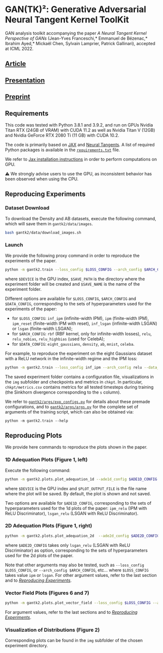 <!-- Copyright 2021 Ibrahim Ayed, Emmanuel de Bézenac, Mickaël Chen, Jean-Yves Franceschi, Sylvain Lamprier, Patrick Gallinari

Licensed under the Apache License, Version 2.0 (the "License");
you may not use this file except in compliance with the License.
You may obtain a copy of the License at

    http://www.apache.org/licenses/LICENSE-2.0

Unless required by applicable law or agreed to in writing, software
distributed under the License is distributed on an "AS IS" BASIS,
WITHOUT WARRANTIES OR CONDITIONS OF ANY KIND, either express or implied.
See the License for the specific language governing permissions and
limitations under the License. -->


# GAN(TK)²: Generative Adversarial Neural Tangent Kernel ToolKit

GAN analysis toolkit accompanying the paper *A Neural Tangent Kernel Perspective of GANs* (Jean-Yves Franceschi,* Emmanuel de Bézenac,* Ibrahim Ayed,* Mickaël Chen, Sylvain Lamprier, Patrick Gallinari), accepted at ICML 2022.


## [Article](https://proceedings.mlr.press/v162/franceschi22a.html)


## [Presentation](https://icml.cc/virtual/2022/spotlight/16000)


## [Preprint](https://arxiv.org/abs/2106.05566)


## Requirements

This code was tested with Python 3.8.1 and 3.9.2, and run on GPUs Nvidia Titan RTX (24GB of VRAM) with CUDA 11.2 as well as Nvidia Titan V (12GB) and Nvidia GeForce RTX 2080 Ti (11 GB) with CUDA 10.2.

The code is primarily based on [JAX](https://github.com/google/jax) and [Neural Tangents](https://github.com/google/neural-tangents).
A list of required Python packages is available in the [`requirements.txt`](requirements.txt) file.

We refer to [Jax installation instructions](https://github.com/google/jax/#installation) in order to perform computations on GPU.

:warning: We strongly advise users to use the GPU, as inconsistent behavior has been observed when using the CPU.


## Reproducing Experiments


### Dataset Download

To download the Density and AB datasets, execute the following command, which will save them in `gantk2/data/images`.
```bash
bash gantk2/data/download_images.sh
```


### Launch

We provide the following proxy command in order to reproduce the experiments of the paper.
```bash
python -m gantk2.train --loss_config $LOSS_CONFIG --arch_config $ARCH_CONFIG --data_config $DATA_CONFIG --save_path $SAVE_PATH --save_name $SAVE_NAME --device $DEVICE
```
where `$DEVICE` is the GPU index, `$SAVE_PATH` is the directory where the experiment folder will be created and `$SAVE_NAME` is the name of the experiment folder.

Different options are available for `$LOSS_CONFIG`, `$ARCH_CONFIG` and `$DATA_CONFIG`, corresponding to the sets of hyperparameters used for the experiments of the paper:
 - for `$LOSS_CONFIG`: `inf_ipm` (infinite-width IPM), `ipm` (finite-width IPM), `ipm_reset` (finite-width IPM with reset), `inf_lsgan` (infinite-width LSGAN) or `lsgan` (finite-width LSGAN);
 - for `$ARCH_CONFIG`: `rbf` (RBF kernel, only for infinite-width losses), `relu`, `relu_nobias`, `relu_highbias` (used for CelebA);
 - for `$DATA_CONFIG`: `eight_gaussians`, `density`, `ab`, `mnist`, `celeba`.

For example, to reproduce the experiment on the eight Gaussians dataset with a ReLU network in the infinite-width regime and the IPM loss:
```bash
python -m gantk2.train --loss_config inf_ipm --arch_config relu --data_config eight_gaussians --device 0 --save_path saves --save_name test
```

The saved experiment folder contains a configuration file, visualizations in the `img` subfolder and checkpoints and metrics in `chkpt`.
In particular, `chkpt/metrics.csv` contains metrics for all tested timesteps during training (the Sinkhorn divergence corresponding to the `s` column).

We refer to [`gantk2/args/exp_configs.py`](gantk2/args/exp_configs.py) for details about these premade configurations, and to [`gantk2/args/args.py`](gantk2/args/args.py) for the complete set of arguments of the training script, which can also be obtained via:
```
python -m gantk2.train --help
```

## Reproducing Plots

We provide here commands to reproduce the plots shown in the paper.

### 1D Adequation Plots (Figure 1, left)

Execute the following command:
```bash
python -m gantk2.plots.plot_adequation_1d --ade1d_config $ADE1D_CONFIG --device $DEVICE [--plot_output_file $PLOT_OUTPUT_FILE]
```
where `$DEVICE` is the GPU index and `$PLOT_OUTPUT_FILE` is the file name where the plot will be saved.
By default, the plot is shown and not saved.

Two options are available for `$ADE1D_CONFIG`, corresponding to the sets of hyperparameters used for the 1d plots of the paper: `ipm_relu` (IPM with ReLU Discriminator), `lsgan_relu` (LSGAN with ReLU Discriminator).

### 2D Adequation Plots (Figure 1, right)

```bash
python -m gantk2.plots.plot_adequation_2d  --ade2d_config $ADE2D_CONFIG --device $DEVICE [--plot_output_file $PLOT_OUTPUT_FILE]
```

where `$ADE2D_CONFIG` takes only `lsgan_relu` (LSGAN with ReLU Discriminator) as option, corresponding to the sets of hyperparameters used for the 2d plots of the paper.


Note that other arguments may also be tested, such as `--loss_config $LOSS_CONFIG`, or `--arch_config $ARCH_CONFIG`, etc... where
`$LOSS_CONFIG` takes value `ipm` or `lsgan`. For other argument values, refer to the last section and to [*Reproducing Experiments*](#Reproducing-Experiments).

### Vector Field Plots (Figures 6 and 7)
```bash
python -m gantk2.plots.plot_vector_field --loss_config $LOSS_CONFIG --arch_config $ARCH_CONFIG --device $DEVICE [--plot_output_file $PLOT_OUTPUT_FILE]
```

For argument values, refer to the last sections and to [*Reproducing Experiments*](#Reproducing-Experiments).

### Visualization of Distributions (Figure 2)

Corresponding plots can be found in the `img` subfolder of the chosen experiment directory.
